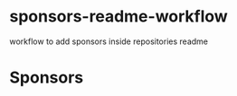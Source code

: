 # sponsors-readme-workflow

workflow to add sponsors inside repositories readme

# Sponsors

<!-- sponsors --><!-- sponsors -->
